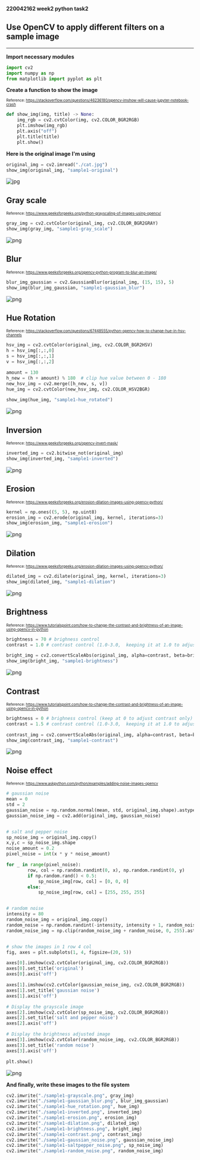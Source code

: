 **220042162 week2 python task2**


## Use OpenCV to apply different filters on a sample image
---

**Import necessary modules**
```python
import cv2
import numpy as np
from matplotlib import pyplot as plt
```

**Create a function to show the image**


<span style="font-size:0.7em;">Reference: https://stackoverflow.com/questions/46236180/opencv-imshow-will-cause-jupyter-notebook-crash</span>


```python
def show_img(img, title) -> None:
    img_rgb = cv2.cvtColor(img, cv2.COLOR_BGR2RGB)
    plt.imshow(img_rgb)
    plt.axis("off")
    plt.title(title)
    plt.show()
```

**Here is the original image I'm using**


```python
original_img = cv2.imread("./cat.jpg")
show_img(original_img, "sample1-original")
```



![jpg](images/cat.jpg)



## Gray scale

<span style="font-size:0.7em;">Reference: https://www.geeksforgeeks.org/python-grayscaling-of-images-using-opencv/</span>


```python
gray_img = cv2.cvtColor(original_img, cv2.COLOR_BGR2GRAY)
show_img(gray_img, "sample1-gray_scale")
```



![png](images/sample1-grayscale.png)



## Blur

<span style="font-size:0.7em;">Reference: https://www.geeksforgeeks.org/opencv-python-program-to-blur-an-image/</span>


```python
blur_img_gaussian = cv2.GaussianBlur(original_img, (15, 15), 5)
show_img(blur_img_gaussian, "sample1-gaussian_blur")
```



![png](images/sample1-gaussian_blur.png)



## Hue Rotation

<span style="font-size:0.7em;">Reference: https://stackoverflow.com/questions/67448555/python-opencv-how-to-change-hue-in-hsv-channels</span>


```python
hsv_img = cv2.cvtColor(original_img, cv2.COLOR_BGR2HSV)
h = hsv_img[:,:,0]
s = hsv_img[:,:,1]
v = hsv_img[:,:,2]

amount = 130
h_new = (h + amount) % 180  # clip hue value between 0 - 180
new_hsv_img = cv2.merge([h_new, s, v])
hue_img = cv2.cvtColor(new_hsv_img, cv2.COLOR_HSV2BGR)

show_img(hue_img, "sample1-hue_rotated")
```



![png](images/sample1-hue_rotation.png)



## Inversion

<span style="font-size:0.7em;">Reference: https://www.geeksforgeeks.org/opencv-invert-mask/</span>


```python
inverted_img = cv2.bitwise_not(original_img)
show_img(inverted_img, "sample1-inverted")
```



![png](images/sample1-inverted.png)



## Erosion

<span style="font-size:0.7em;">Reference: https://www.geeksforgeeks.org/erosion-dilation-images-using-opencv-python/</span>


```python
kernel = np.ones((5, 5), np.uint8)
erosion_img = cv2.erode(original_img, kernel, iterations=3)
show_img(erosion_img, "sample1-erosion")
```



![png](images/sample1-erosion.png)



## Dilation

<span style="font-size:0.7em;">Reference: https://www.geeksforgeeks.org/erosion-dilation-images-using-opencv-python/</span>


```python
dilated_img = cv2.dilate(original_img, kernel, iterations=3)
show_img(dilated_img, "sample1-dilation")
```



![png](images/sample1-dilation.png)



## Brightness

<span style="font-size:0.7em;">Reference: https://www.tutorialspoint.com/how-to-change-the-contrast-and-brightness-of-an-image-using-opencv-in-python</span>


```python
brightness = 70 # brighness control
contrast = 1.0 # contrast control (1.0-3.0,  keeping it at 1.0 to adjust only brightness)

bright_img = cv2.convertScaleAbs(original_img, alpha=contrast, beta=brightness)
show_img(bright_img, "sample1-brightness")
```



![png](images/sample1-brightness.png)



## Contrast

<span style="font-size:0.7em;">Reference: https://www.tutorialspoint.com/how-to-change-the-contrast-and-brightness-of-an-image-using-opencv-in-python</span>


```python
brightness = 0 # brighness control (keep at 0 to adjust contrast only)
contrast = 1.5 # contrast control (1.0-3.0,  keeping it at 1.0 to adjust only brightness)

contrast_img = cv2.convertScaleAbs(original_img, alpha=contrast, beta=brightness)
show_img(contrast_img, "sample1-contrast")
```



![png](images/sample1-contrast.png)



## Noise effect

<span style="font-size:0.7em;">Reference: https://www.askpython.com/python/examples/adding-noise-images-opencv</span>


```python
# gaussian noise
mean = 0
std = 2
gaussian_noise = np.random.normal(mean, std, original_img.shape).astype(np.uint8)
gaussian_noise_img = cv2.add(original_img, gaussian_noise)


# salt and pepper noise
sp_noise_img = original_img.copy()
x,y,c = sp_noise_img.shape
noise_amount = 0.2
pixel_noise = int(x * y * noise_amount)

for _ in range(pixel_noise):
        row, col = np.random.randint(0, x), np.random.randint(0, y)
        if np.random.rand() < 0.5:
            sp_noise_img[row, col] = [0, 0, 0]
        else:
            sp_noise_img[row, col] = [255, 255, 255]


# random noise
intensity = 80
random_noise_img = original_img.copy()
random_noise = np.random.randint(-intensity, intensity + 1, random_noise_img.shape)
random_noise_img = np.clip(random_noise_img + random_noise, 0, 255).astype(np.uint8)


# show the images in 1 row 4 col
fig, axes = plt.subplots(1, 4, figsize=(20, 5))

axes[0].imshow(cv2.cvtColor(original_img, cv2.COLOR_BGR2RGB))
axes[0].set_title('original')
axes[0].axis('off')

axes[1].imshow(cv2.cvtColor(gaussian_noise_img, cv2.COLOR_BGR2RGB))
axes[1].set_title('gaussian noise')
axes[1].axis('off')

# Display the grayscale image
axes[2].imshow(cv2.cvtColor(sp_noise_img, cv2.COLOR_BGR2RGB))
axes[2].set_title('salt and pepper noise')
axes[2].axis('off')

# Display the brightness adjusted image
axes[3].imshow(cv2.cvtColor(random_noise_img, cv2.COLOR_BGR2RGB))
axes[3].set_title('random noise')
axes[3].axis('off')

plt.show()
```



![png](images/noises.png)



**And finally, write these images to the file system**


```python
cv2.imwrite("./sample1-grayscale.png", gray_img)
cv2.imwrite("./sample1-gaussian_blur.png", blur_img_gaussian)
cv2.imwrite("./sample1-hue_rotation.png", hue_img)
cv2.imwrite("./sample1-inverted.png", inverted_img)
cv2.imwrite("./sample1-erosion.png", erosion_img)
cv2.imwrite("./sample1-dilation.png", dilated_img)
cv2.imwrite("./sample1-brightness.png", bright_img)
cv2.imwrite("./sample1-contrast.png", contrast_img)
cv2.imwrite("./sample1-gaussian_noise.png", gaussian_noise_img)
cv2.imwrite("./sample1-saltpepper_noise.png", sp_noise_img)
cv2.imwrite("./sample1-random_noise.png", random_noise_img)
```
